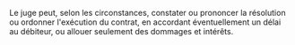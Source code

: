 Le juge peut, selon les circonstances, constater ou prononcer la résolution ou ordonner l'exécution du contrat, en accordant éventuellement un délai au débiteur, ou allouer seulement des dommages et intérêts.